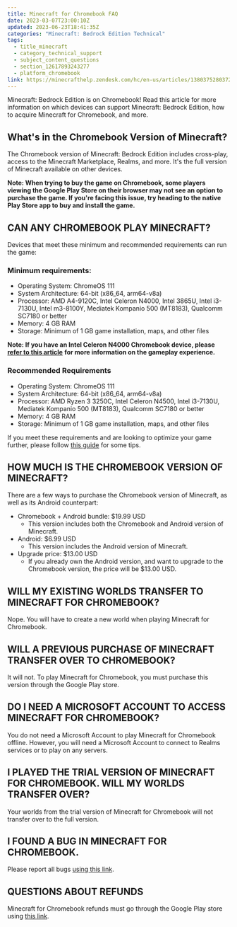 ```yaml
---
title: Minecraft for Chromebook FAQ
date: 2023-03-07T23:00:10Z
updated: 2023-06-23T18:41:35Z
categories: "Minecraft: Bedrock Edition Technical"
tags:
  - title_minecraft
  - category_technical_support
  - subject_content_questions
  - section_12617893243277
  - platform_chromebook
link: https://minecrafthelp.zendesk.com/hc/en-us/articles/13803752803725-Minecraft-for-Chromebook-FAQ
---
```


Minecraft: Bedrock Edition is on Chromebook! Read this article for more information on which devices can support Minecraft: Bedrock Edition, how to acquire Minecraft for Chromebook, and more.

## What\'s in the Chromebook Version of Minecraft?

The Chromebook version of Minecraft: Bedrock Edition includes cross-play, access to the Minecraft Marketplace, Realms, and more. It's the full version of Minecraft available on other devices.

**Note: When trying to buy the game on Chromebook, some players viewing the Google Play Store on their browser may not see an option to purchase the game. If you\'re facing this issue, try heading to the native Play Store app to buy and install the game.**

## CAN ANY CHROMEBOOK PLAY MINECRAFT?

Devices that meet these minimum and recommended requirements can run the game:

### Minimum requirements:

-   Operating System: ChromeOS 111
-   System Architecture: 64-bit (x86_64, arm64-v8a)
-   Processor: AMD A4-9120C, Intel Celeron N4000, Intel 3865U, Intel i3-7130U, Intel m3-8100Y, Mediatek Kompanio 500 (MT8183), Qualcomm SC7180 or better
-   Memory: 4 GB RAM
-   Storage: Minimum of 1 GB game installation, maps, and other files 

**Note: If you have an Intel Celeron N4000 Chromebook device, please [refer to this article](https://help.minecraft.net/hc/en-us/articles/16476866731149)** **for more information on the gameplay experience.**

### Recommended Requirements

-   Operating System: ChromeOS 111
-   System Architecture: 64-bit (x86_64, arm64-v8a)
-   Processor: AMD Ryzen 3 3250C, Intel Celeron N4500, Intel i3-7130U, Mediatek Kompanio 500 (MT8183), Qualcomm SC7180 or better
-   Memory: 4 GB RAM
-   Storage: Minimum of 1 GB game installation, maps, and other files

If you meet these requirements and are looking to optimize your game further, please follow [this guide](https://help.minecraft.net/hc/en-us/articles/4410246518669-Optimizing-Performance-in-Minecraft-) for some tips.

## HOW MUCH IS THE CHROMEBOOK VERSION OF MINECRAFT?

There are a few ways to purchase the Chromebook version of Minecraft, as well as its Android counterpart:

-   Chromebook + Android bundle: \$19.99 USD
    -   This version includes both the Chromebook and Android version of Minecraft. 
-   Android: \$6.99 USD
    -   This version includes the Android version of Minecraft.
-   Upgrade price: \$13.00 USD
    -   If you already own the Android version, and want to upgrade to the Chromebook version, the price will be \$13.00 USD.

## WILL MY EXISTING WORLDS TRANSFER TO MINECRAFT FOR CHROMEBOOK?

Nope. You will have to create a new world when playing Minecraft for Chromebook.

## WILL A PREVIOUS PURCHASE OF MINECRAFT TRANSFER OVER TO CHROMEBOOK?

It will not. To play Minecraft for Chromebook, you must purchase this version through the Google Play store.

## DO I NEED A MICROSOFT ACCOUNT TO ACCESS MINECRAFT FOR CHROMEBOOK?

You do not need a Microsoft Account to play Minecraft for Chromebook offline. However, you will need a Microsoft Account to connect to Realms services or to play on any servers.

## I PLAYED THE TRIAL VERSION OF MINECRAFT FOR CHROMEBOOK. WILL MY WORLDS TRANSFER OVER?

Your worlds from the trial version of Minecraft for Chromebook will not transfer over to the full version.

## I FOUND A BUG IN MINECRAFT FOR CHROMEBOOK.

Please report all bugs [using this link](https://www.minecraft.net/en-us/bugs).

## QUESTIONS ABOUT REFUNDS

Minecraft for Chromebook refunds must go through the Google Play store using [this link](https://support.google.com/googleplay/answer/2479637?hl=en).
